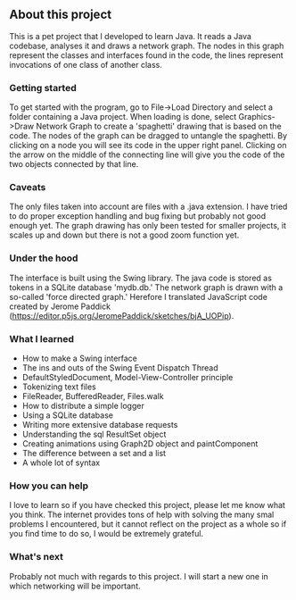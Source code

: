 ## About this project

This is a pet project that I developed to learn Java. It reads a Java codebase, analyses it and draws a network graph. The nodes in this graph represent the classes and interfaces found in the code, the lines represent invocations of one class of another class.

### Getting started

To get started with the program, go to File->Load Directory and select a folder containing a Java project. When loading is done, select Graphics->Draw Network Graph to create a 'spaghetti' drawing that is based on the code. The nodes of the graph can be dragged to untangle the spaghetti. By clicking on a node you will see its code in the upper right panel. Clicking on the arrow on the middle of the connecting line will give you the code of the two objects connected by that line.

### Caveats

The only files taken into account are files with a .java extension. I have tried to do proper exception handling and bug fixing but probably not good enough yet. The graph drawing has only been tested for smaller projects, it scales up and down but there is not a good zoom function yet.

### Under the hood

The interface is built using the Swing library. The java code is stored as tokens in a SQLite database 'mydb.db.' The network graph is drawn with a so-called 'force directed graph.' Herefore I translated JavaScript code created by Jerome Paddick (https://editor.p5js.org/JeromePaddick/sketches/bjA_UOPip).

### What I learned

- How to make a Swing interface
- The ins and outs of the Swing Event Dispatch Thread
- DefaultStyledDocument, Model-View-Controller principle
- Tokenizing text files
- FileReader, BufferedReader, Files.walk
- How to distribute a simple logger
- Using a SQLite database
- Writing more extensive database requests
- Understanding the sql ResultSet object
- Creating animations using Graph2D object and paintComponent
- The difference between a set and a list
- A whole lot of syntax

### How you can help

I love to learn so if you have checked this project, please let me know what you think. The internet provides tons of help with solving the many smal problems I encountered, but it cannot reflect on the project as a whole so if you find time to do so, I would be extremely grateful.

### What's next

Probably not much with regards to this project. I will start a new one in which networking will be important.



